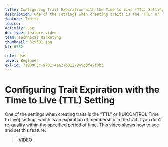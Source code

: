 ```yaml
---
title: Configuring Trait Expiration with the Time to Live (TTL) Setting
description: One of the settings when creating traits is the "TTL" or Time to Live setting, which is an expiration of membership in the trait if you don't requalify within the specified period of time. This video shows how to see and set this feature.
feature: Traits
topics: 
activity: use
doc-type: feature video
team: Technical Marketing
thumbnail: 329381.jpg
kt: 6782

role: User
level: Beginner
exl-id: 7190963c-9731-4ee2-b312-949d3f42f0b3
---
```

# Configuring Trait Expiration with the Time to Live (TTL) Setting

One of the settings when creating traits is the "TTL" or [!UICONTROL Time to Live] setting, which is an expiration of membership in the trait if you don't re-qualify within the specified period of time. This video shows how to see and set this feature.

>[!VIDEO](https://video.tv.adobe.com/v/329381/?quality=12&learn=on)
